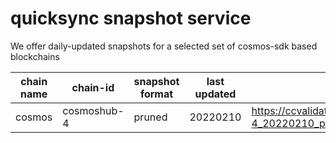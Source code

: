 # quicksync snapshot service

We offer daily-updated snapshots for a selected set of cosmos-sdk based blockchains

| chain name | chain-id | snapshot format | last updated | file name |
|------------|----------|-----------------|--------------|-----------|
| cosmos | cosmoshub-4 | pruned | 20220210 | https://ccvalidators.com/SNAPSHOTS/cosmoshub-4_20220210_pruned.tar.lz4 |
